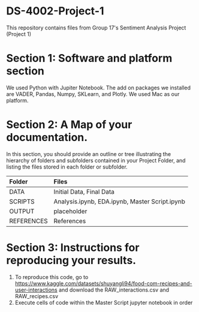 # DS-4002-Project-1
This repository contains files from Group 17's Sentiment Analysis Project (Project 1)
# Section 1: Software and platform section
We used Python with Jupiter Notebook. The add on packages we installed are VADER, Pandas, Numpy, SKLearn, and Plotly. We used Mac as our platform.
# Section 2: A Map of your documentation.
In this section, you should provide an outline or tree illustrating the hierarchy of folders and subfolders contained in your Project Folder, and listing the files stored in each folder or subfolder.

| Folder              | Files |
| :---------------- | :------ |
| DATA              |  Initial Data, Final Data   |
| SCRIPTS           |  Analysis.ipynb, EDA.ipynb, Master Script.ipynb   |
| OUTPUT            |  placeholder   |
| REFERENCES        |  References   |


# Section 3: Instructions for reproducing your results. 
1. To reproduce this code, go to https://www.kaggle.com/datasets/shuyangli94/food-com-recipes-and-user-interactions and download the RAW_interactions.csv and RAW_recipes.csv
2. Execute cells of code within the Master Script jupyter notebook in order
